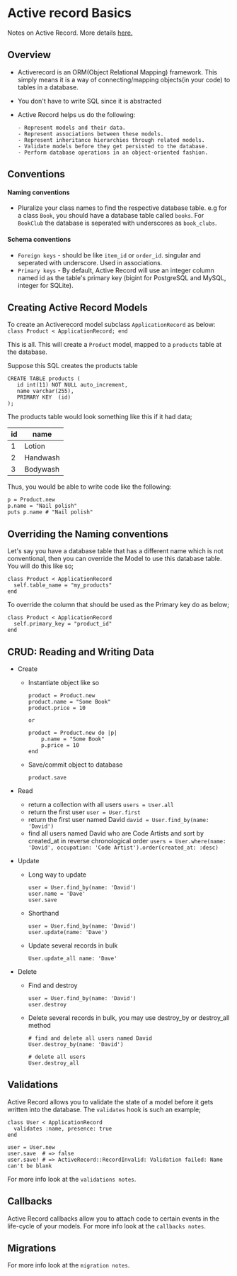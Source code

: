 # Active record Basics

Notes on Active Record. More details [here.](https://guides.rubyonrails.org/active_record_basics.html)

## Overview

- Activerecord is an ORM(Object Relational Mapping) framework. This simply means it is a way of connecting/mapping objects(in your code) to tables in a database.
- You don't have to write SQL since it is abstracted
- Active Record helps us do the following:

    ```
    - Represent models and their data.
    - Represent associations between these models.
    - Represent inheritance hierarchies through related models.
    - Validate models before they get persisted to the database.
    - Perform database operations in an object-oriented fashion.
    ```

## Conventions

#### Naming conventions

- Pluralize your class names to find the respective database table. e.g for a class `Book`, you should have a database table called `books`. For `BookClub` the database is seperated with underscores as `book_clubs`.

#### Schema conventions

- `Foreign keys` - should be like `item_id` or `order_id`. singular and seperated with underscore. Used in associations. 
- `Primary keys` - By default, Active Record will use an integer column named id as the table's primary key (bigint for PostgreSQL and MySQL, integer for SQLite).

## Creating Active Record Models

To create an Activerecord model subclass `ApplicationRecord` as below:
    ```
    class Product < ApplicationRecord; end
    ```

This is all. This will create a `Product` model, mapped to a `products` table at the database.

Suppose this SQL creates the products table
```
CREATE TABLE products (
   id int(11) NOT NULL auto_increment,
   name varchar(255),
   PRIMARY KEY  (id)
);
```
The products table would look something like this if it had data;

| id | name      |
| ---| --------- |
|  1 |  Lotion   |
|  2 |  Handwash |
|  3 |  Bodywash |

Thus, you would be able to write code like the following:
```
p = Product.new
p.name = "Nail polish"
puts p.name # "Nail polish"
```

## Overriding the Naming conventions

Let's say you have a database table that has a different name which is not conventional, then you can override the Model to use this database table. You will do this like so;

```
class Product < ApplicationRecord
  self.table_name = "my_products"
end
```

To override the column that should be used as the Primary key  do as below;

```
class Product < ApplicationRecord
  self.primary_key = "product_id"
end
```

## CRUD: Reading and Writing Data
- Create
    - Instantiate object like so
        ```
        product = Product.new
        product.name = "Some Book"
        product.price = 10

        or

        product = Product.new do |p|
            p.name = "Some Book"
            p.price = 10
        end
        ```
     - Save/commit object to database
        ```
        product.save
        ```

- Read
    - return a collection with all users
        `users = User.all`
    - return the first user
        `user = User.first`
    - return the first user named David
        `david = User.find_by(name: 'David')`
    - find all users named David who are Code Artists and sort by created_at in reverse chronological order
        `users = User.where(name: 'David', occupation: 'Code Artist').order(created_at: :desc)`

-  Update
    - Long way to update
        ```
        user = User.find_by(name: 'David')
        user.name = 'Dave'
        user.save
        ```
    - Shorthand
        ```
        user = User.find_by(name: 'David')
        user.update(name: 'Dave')
        ```
    - Update several records in bulk
        ```
        User.update_all name: 'Dave'
        ```
- Delete
    - Find and destroy
        ```
        user = User.find_by(name: 'David')
        user.destroy
        ```
    - Delete several records in bulk, you may use destroy_by or destroy_all method
        ```
        # find and delete all users named David
        User.destroy_by(name: 'David')
        
        # delete all users
        User.destroy_all
        ```
## Validations

Active Record allows you to validate the state of a model before it gets written into the database. The `validates` hook is such an example;

```
class User < ApplicationRecord
  validates :name, presence: true
end
 
user = User.new
user.save  # => false
user.save! # => ActiveRecord::RecordInvalid: Validation failed: Name can't be blank
```
 For more info look at the `validations notes`.

## Callbacks

Active Record callbacks allow you to attach code to certain events in the life-cycle of your models.
For more info look at the `callbacks notes`.

## Migrations
For more info look at the `migration notes`.
